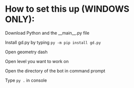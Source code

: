 # How to set this up (WINDOWS ONLY):
Download Python and the \_\_main\_\_.py file

Install gd.py by typing `py -m pip install gd.py`

Open geometry dash

Open level you want to work on

Open the directory of the bot in command prompt

Type `py .` in console
